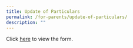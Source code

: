 ```yaml
---
title: Update of Particulars
permalink: /for-parents/update-of-particulars/
description: ""
---
```

Click [here](/files/Update-of-Information.pdf) to view the form.
